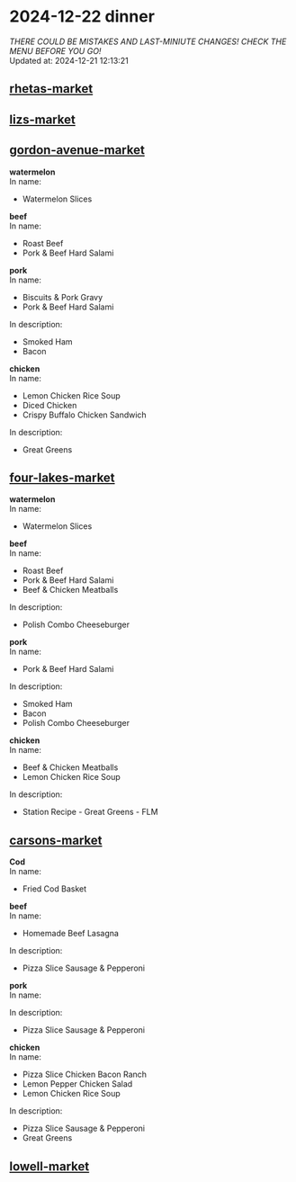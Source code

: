 # 2024-12-22 dinner  
*THERE COULD BE MISTAKES AND LAST-MINIUTE CHANGES! CHECK THE MENU BEFORE YOU GO!*  
Updated at: 2024-12-21 12:13:21  
## [rhetas-market](https://wisc-housingdining.nutrislice.com/menu/rhetas-market/dinner/2024-12-22)  
## [lizs-market](https://wisc-housingdining.nutrislice.com/menu/lizs-market/dinner/2024-12-22)  
## [gordon-avenue-market](https://wisc-housingdining.nutrislice.com/menu/gordon-avenue-market/dinner/2024-12-22)  
**watermelon**  
In name:   
 - Watermelon Slices  
  
**beef**  
In name:   
 - Roast Beef  
 - Pork & Beef Hard Salami  
  
**pork**  
In name:   
 - Biscuits & Pork Gravy  
 - Pork & Beef Hard Salami  
  
In description:   
 - Smoked Ham  
 - Bacon  
  
**chicken**  
In name:   
 - Lemon Chicken Rice Soup  
 - Diced Chicken  
 - Crispy Buffalo Chicken Sandwich  
  
In description:   
 - Great Greens  
  
## [four-lakes-market](https://wisc-housingdining.nutrislice.com/menu/four-lakes-market/dinner/2024-12-22)  
**watermelon**  
In name:   
 - Watermelon Slices  
  
**beef**  
In name:   
 - Roast Beef  
 - Pork & Beef Hard Salami  
 - Beef & Chicken Meatballs  
  
In description:   
 - Polish Combo Cheeseburger  
  
**pork**  
In name:   
 - Pork & Beef Hard Salami  
  
In description:   
 - Smoked Ham  
 - Bacon  
 - Polish Combo Cheeseburger  
  
**chicken**  
In name:   
 - Beef & Chicken Meatballs  
 - Lemon Chicken Rice Soup  
  
In description:   
 - Station Recipe - Great Greens - FLM  
  
## [carsons-market](https://wisc-housingdining.nutrislice.com/menu/carsons-market/dinner/2024-12-22)  
**Cod**  
In name:   
 - Fried Cod Basket  
  
**beef**  
In name:   
 - Homemade Beef Lasagna  
  
In description:   
 - Pizza Slice Sausage & Pepperoni  
  
**pork**  
In name:   
  
In description:   
 - Pizza Slice Sausage & Pepperoni  
  
**chicken**  
In name:   
 - Pizza Slice Chicken Bacon Ranch  
 - Lemon Pepper Chicken Salad  
 - Lemon Chicken Rice Soup  
  
In description:   
 - Pizza Slice Sausage & Pepperoni  
 - Great Greens  
  
## [lowell-market](https://wisc-housingdining.nutrislice.com/menu/lowell-market/dinner/2024-12-22)  
  
